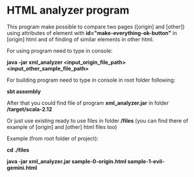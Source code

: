# HTML analyzer program
This program make possible to compare two pages ([origin] and [other]) using attributes
 of element with **id="make-everything-ok-button"** in [origin] html and  of finding
 of similar elements in other html.

 For using program need to type in console:

 **java -jar xml_analyzer <input_origin_file_path> <input_other_sample_file_path>**

For building program need to type in console in root folder following:

**sbt assembly**

After that you could find file of program **xml_analyzer.jar** in folder **/target/scala-2.12**

Or just use existing ready to use files in folder **/files** (you can find there of example of
[origin] and [other] html files too)

Example (from root folder of project):

**cd ./files**

**java -jar xml_analyzer.jar sample-0-origin.html sample-1-evil-gemini.html**
